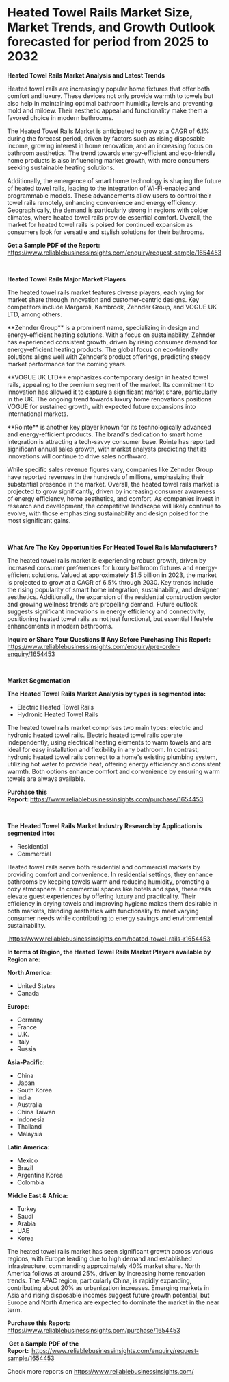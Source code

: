<p><h1>Heated Towel Rails Market Size, Market Trends, and Growth Outlook forecasted for period from 2025 to 2032</h1></p><p><strong>Heated Towel Rails Market Analysis and Latest Trends</strong></p>
<p><p>Heated towel rails are increasingly popular home fixtures that offer both comfort and luxury. These devices not only provide warmth to towels but also help in maintaining optimal bathroom humidity levels and preventing mold and mildew. Their aesthetic appeal and functionality make them a favored choice in modern bathrooms.</p><p>The Heated Towel Rails Market is anticipated to grow at a CAGR of 6.1% during the forecast period, driven by factors such as rising disposable income, growing interest in home renovation, and an increasing focus on bathroom aesthetics. The trend towards energy-efficient and eco-friendly home products is also influencing market growth, with more consumers seeking sustainable heating solutions.</p><p>Additionally, the emergence of smart home technology is shaping the future of heated towel rails, leading to the integration of Wi-Fi-enabled and programmable models. These advancements allow users to control their towel rails remotely, enhancing convenience and energy efficiency. Geographically, the demand is particularly strong in regions with colder climates, where heated towel rails provide essential comfort. Overall, the market for heated towel rails is poised for continued expansion as consumers look for versatile and stylish solutions for their bathrooms.</p></p>
<p><strong>Get a Sample PDF of the Report:&nbsp;</strong> <a href="https://www.reliablebusinessinsights.com/enquiry/request-sample/1654453?utm_campaign=2214&utm_medium=2&utm_source=Github&utm_content=ia&utm_term=09022025&utm_id=heated-towel-rails">https://www.reliablebusinessinsights.com/enquiry/request-sample/1654453</a></p>
<p>&nbsp;</p>
<p><strong>Heated Towel Rails Major Market Players</strong></p>
<p><p>The heated towel rails market features diverse players, each vying for market share through innovation and customer-centric designs. Key competitors include Margaroli, Kambrook, Zehnder Group, and VOGUE UK LTD, among others. </p><p>**Zehnder Group** is a prominent name, specializing in design and energy-efficient heating solutions. With a focus on sustainability, Zehnder has experienced consistent growth, driven by rising consumer demand for energy-efficient heating products. The global focus on eco-friendly solutions aligns well with Zehnder’s product offerings, predicting steady market performance for the coming years.</p><p>**VOGUE UK LTD** emphasizes contemporary design in heated towel rails, appealing to the premium segment of the market. Its commitment to innovation has allowed it to capture a significant market share, particularly in the UK. The ongoing trend towards luxury home renovations positions VOGUE for sustained growth, with expected future expansions into international markets.</p><p>**Rointe** is another key player known for its technologically advanced and energy-efficient products. The brand's dedication to smart home integration is attracting a tech-savvy consumer base. Rointe has reported significant annual sales growth, with market analysts predicting that its innovations will continue to drive sales northward.</p><p>While specific sales revenue figures vary, companies like Zehnder Group have reported revenues in the hundreds of millions, emphasizing their substantial presence in the market. Overall, the heated towel rails market is projected to grow significantly, driven by increasing consumer awareness of energy efficiency, home aesthetics, and comfort. As companies invest in research and development, the competitive landscape will likely continue to evolve, with those emphasizing sustainability and design poised for the most significant gains.</p></p>
<p>&nbsp;</p>
<p><strong>What Are The Key Opportunities For Heated Towel Rails Manufacturers?</strong></p>
<p><p>The heated towel rails market is experiencing robust growth, driven by increased consumer preferences for luxury bathroom fixtures and energy-efficient solutions. Valued at approximately $1.5 billion in 2023, the market is projected to grow at a CAGR of 6.5% through 2030. Key trends include the rising popularity of smart home integration, sustainability, and designer aesthetics. Additionally, the expansion of the residential construction sector and growing wellness trends are propelling demand. Future outlook suggests significant innovations in energy efficiency and connectivity, positioning heated towel rails as not just functional, but essential lifestyle enhancements in modern bathrooms.</p></p>
<p><strong>Inquire or Share Your Questions If Any Before Purchasing This Report:</strong> <a href="https://www.reliablebusinessinsights.com/enquiry/pre-order-enquiry/1654453?utm_campaign=2214&utm_medium=2&utm_source=Github&utm_content=ia&utm_term=09022025&utm_id=heated-towel-rails">https://www.reliablebusinessinsights.com/enquiry/pre-order-enquiry/1654453</a></p>
<p>&nbsp;</p>
<p><strong>Market Segmentation</strong></p>
<p><strong>The Heated Towel Rails Market Analysis by types is segmented into:</strong></p>
<p><ul><li>Electric Heated Towel Rails</li><li>Hydronic Heated Towel Rails</li></ul></p>
<p><p>The heated towel rails market comprises two main types: electric and hydronic heated towel rails. Electric heated towel rails operate independently, using electrical heating elements to warm towels and are ideal for easy installation and flexibility in any bathroom. In contrast, hydronic heated towel rails connect to a home's existing plumbing system, utilizing hot water to provide heat, offering energy efficiency and consistent warmth. Both options enhance comfort and convenience by ensuring warm towels are always available.</p></p>
<p><strong>Purchase this Report:&nbsp;</strong><a href="https://www.reliablebusinessinsights.com/purchase/1654453?utm_campaign=2214&utm_medium=2&utm_source=Github&utm_content=ia&utm_term=09022025&utm_id=heated-towel-rails">https://www.reliablebusinessinsights.com/purchase/1654453</a></p>
<p>&nbsp;</p>
<p><strong>The Heated Towel Rails Market Industry Research by Application is segmented into:</strong></p>
<p><ul><li>Residential</li><li>Commercial</li></ul></p>
<p><p>Heated towel rails serve both residential and commercial markets by providing comfort and convenience. In residential settings, they enhance bathrooms by keeping towels warm and reducing humidity, promoting a cozy atmosphere. In commercial spaces like hotels and spas, these rails elevate guest experiences by offering luxury and practicality. Their efficiency in drying towels and improving hygiene makes them desirable in both markets, blending aesthetics with functionality to meet varying consumer needs while contributing to energy savings and environmental sustainability.</p></p>
<p><a href="https://www.reliablebusinessinsights.com/heated-towel-rails-r1654453?utm_campaign=2214&utm_medium=2&utm_source=Github&utm_content=ia&utm_term=09022025&utm_id=heated-towel-rails">&nbsp;https://www.reliablebusinessinsights.com/heated-towel-rails-r1654453</a></p>
<p><strong>In terms of Region, the Heated Towel Rails Market Players available by Region are:</strong></p>
<p>
    <p> <strong> North America: </strong>
        <ul>
            <li>United States</li>
            <li>Canada</li>
        </ul>
        </p> 
    <p> <strong> Europe: </strong>
        <ul>
            <li>Germany</li>
            <li>France</li>
            <li>U.K.</li>
            <li>Italy</li>
            <li>Russia</li>
        </ul>
        </p> 
    <p> <strong> Asia-Pacific: </strong>
        <ul>
            <li>China</li>
            <li>Japan</li>
            <li>South Korea</li>
            <li>India</li>
            <li>Australia</li>
            <li>China Taiwan</li>
            <li>Indonesia</li>
            <li>Thailand</li>
            <li>Malaysia</li>
        </ul>
        </p> 
    <p> <strong> Latin America: </strong>
        <ul>
            <li>Mexico</li>
            <li>Brazil</li>
            <li>Argentina Korea</li>
            <li>Colombia</li>
        </ul>
        </p> 
    <p> <strong> Middle East & Africa: </strong>
        <ul>
            <li>Turkey</li>
            <li>Saudi</li>
            <li>Arabia</li>
            <li>UAE</li>
            <li>Korea</li>
        </ul>
    </p>
    </p>
<p><p>The heated towel rails market has seen significant growth across various regions, with Europe leading due to high demand and established infrastructure, commanding approximately 40% market share. North America follows at around 25%, driven by increasing home renovation trends. The APAC region, particularly China, is rapidly expanding, contributing about 20% as urbanization increases. Emerging markets in Asia and rising disposable incomes suggest future growth potential, but Europe and North America are expected to dominate the market in the near term.</p></p>
<p><strong>Purchase this Report: </strong><a href="https://www.reliablebusinessinsights.com/purchase/1654453?utm_campaign=2214&utm_medium=2&utm_source=Github&utm_content=ia&utm_term=09022025&utm_id=heated-towel-rails">https://www.reliablebusinessinsights.com/purchase/1654453</a></p>
<p>&nbsp;<strong>Get a Sample PDF of the Report:&nbsp;&nbsp;</strong><a href="https://www.reliablebusinessinsights.com/enquiry/request-sample/1654453?utm_campaign=2214&utm_medium=2&utm_source=Github&utm_content=ia&utm_term=09022025&utm_id=heated-towel-rails">https://www.reliablebusinessinsights.com/enquiry/request-sample/1654453</a></p>
<p><strong></strong></p>
<p>Check more reports on <a href="https://www.reliablebusinessinsights.com/?utm_campaign=2214&utm_medium=2&utm_source=Github&utm_content=ia&utm_term=09022025&utm_id=heated-towel-rails">https://www.reliablebusinessinsights.com/</a></p>